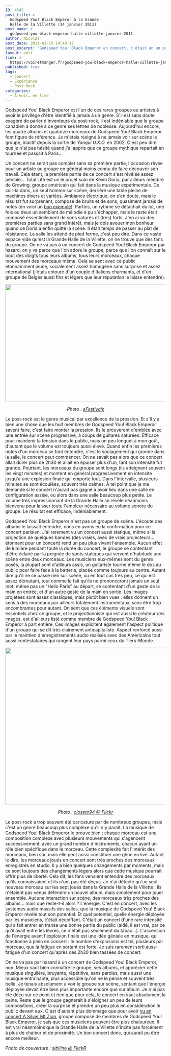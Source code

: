 ```yaml
---
ID: 4545
post_title: >
  Godspeed You! Black Emperor à la Grande
  Halle de la Villette (14 janvier 2011)
post_name: >
  godpseed-you-black-emperor-halle-villette-janvier-2011
author: Nicolas
post_date: 2011-01-15 14:40:12
post_excerpt: "Godspeed You! Black Emperor en concert, c'était un un peu un rêve inaccessible jusqu'à peu. Mais le groupe s'est décidé à remonter sur scène et j'ai sauté sur l'occasion. Le résultat, un très bon concert à l'énergie folle, mais toutefois un peu statique. Si vous aimez la musique de ce groupe, ne le ratez surtout pas sur scène..."
layout: post
link: >
  https://voiretmanger.fr/godpseed-you-black-emperor-halle-villette-janvier-2011/
published: true
tags:
  - Concert
  - Expérience
  - Post-Rock
categories:
  - À voir… en live
---
```

<p>Godspeed You! Black Emperor est l'un de ces rares groupes ou artistes à avoir le privilège d'être identifié à jamais à un genre. S'il est sans doute exagéré de parler d'inventeurs du post-rock, il est indéniable que le groupe canadien a donné à ce genre ses lettres de noblesse. Aujourd'hui encore, les quatre albums et quatorze morceaux de Godspeed You! Black Emperor font figure de référence. Je m'étais résigné à ne jamais voir sur scène le groupe, inactif depuis la sortie de <em>Yanqui U.X.O.</em> en 2002. C'est peu dire que je n'ai pas hésité quand j'ai appris que ce groupe mythique repartait en tournée et passait à Paris…</p>
<p>Un concert ne serait pas complet sans sa première partie, l'occasion rêvée pour un artiste ou groupe en général moins connu de faire découvrir son travail. Cela étant, la première partie de ce concert s'est révélée assez pénible… Total Life est un le projet solo de Kevin Doria, par ailleurs membre de Growing, groupe américain qui fait dans la musique expérimentale. Ce soir-là donc, un seul homme sur scène, derrière une table pleine de machines divers et variées. Ambiance électrique, on s'en doute, mais le résultat fut surprenant, composé de bruits et de sons, quasiment jamais de notes (en voici un <a href="http://www.lastfm.fr/music/Total+Life/+videos/+1-3Ue5LcVEqrc">bon exemple</a>). Parfois, un rythme se détachait du lot, une fois ou deux un semblant de mélodie à pu s'échapper, mais le reste était composé essentiellement de sons saturés et (très) forts. J'en ai vu des premières parties sans grand intérêt, mais je dois avouer mon bonheur quand ce Doria a enfin quitté la scène. Il était temps de passer au plat de résistance. La salle les attend de pied ferme, c'est peu dire. Dans ce vaste espace vide qu'est la Grande Halle de la Villette, on ne trouve que des fans du groupe. On ne va pas à un concert de Godspeed You! Black Emperor par hasard, on y va parce que l'on adore le groupe, parce que l'on connaît sur le bout des doigts tous leurs albums, tous leurs morceaux, chaque mouvement des morceaux même. Cela se sent avec ce public étonnamment jeune, socialement assez homogène sans surprise et assez international (j'étais entouré d'un couple d'Italiens charmants, et d'un groupe de Belges aussi fins et légers que leur réputation le laisse entendre).</p>
<p style="text-align: center;"><img class="size-medium wp-image-4551 aligncenter" title="godspeed-you-black-emperor-live" src="https://voiretmanger.fr/wp-content/uploads/2011/01/godspeed-you-black-emperor-live-690x368.jpg" alt="" width="690" height="368" /></p>
<p style="text-align: center;"><em>Photo : <a href="http://www.efestivals.co.uk/festivals/alltomorrowsparties/2010wk3/photos-GodspeedYouBlackEmperor-ATP-NBC2010-JMW.shtml">eFestivals</a></em></p>
<p>Le post-rock est le genre musical par excellence de la pression. Et s'il y a bien une chose que les huit membres de Godspeed You! Black Emperor savent faire, c'est faire monter la pression. Ils le prouvèrent d'emblée avec une entrée sur scène progressive, à coups de guitares saturées. Efficace pour maintenir la tension dans le public, mais un peu longuet à mon goût, d'autant que le volume est toujours aussi élevé. Quand enfin les premières notes d'un morceau se font entendre, c'est le soulagement qui gronde dans la salle, le concert peut commencer. On ne savait pas alors que ce concert allait durer plus de 2h30 et allait en épuiser plus d'un, tant son intensité fut grande. Pourtant, les morceaux du groupe sont longs (ils atteignent souvent les vingt minutes) et montent en général progressivement en intensité jusqu'à une explosion finale qui emporte tout. Dans l'intervalle, plusieurs minutes se sont écoulées, souvent très calmes. À tel point que je me demande si le concert n'aurait pas gagné à avoir lieu dans une salle en configuration assise, ou alors dans une salle beaucoup plus petite. Le volume très impressionnant de la Grande Halle se révèle néanmoins bienvenu pour laisser toute l'ampleur nécessaire au volume sonore du groupe. Le résultat est efficace, indéniablement.</p>
<p>Godspeed You! Black Emperor n'est pas un groupe de scène. L'écoute des albums le laissait entendre, nous en avons eu la confirmation pour ce concert parisien. J'ai rarement vu un concert aussi statique, même si la projection de quelques bandes (des vraies, avec de vrais projecteurs… étonnant pour un concert) rend un peu plus vivant l'ensemble. Aucun effet de lumière pendant toute la durée du concert, le groupe se contentant d'être éclairé par la poignée de spots statiques qui servent d'habitude une scène entre deux morceaux. Les musiciens eux-mêmes sont du genre posés, la plupart sont d'ailleurs assis, un guitariste tourne même le dos au public pour faire face à la batterie, placée comme toujours au centre. Autant dire qu'il ne se passe rien sur scène, ou en tout cas très peu, ce qui est assez déroutant, tout comme le fait qu'ils ne prononceront jamais un seul mot, même pas un "Hello Paris" au départ, se contentant d'un geste de la main en entrée, et d'un autre geste de la main en sortie. Les images projetées sont assez classiques, mais plutôt bien vues : elles donnent un sens à des morceaux par ailleurs totalement instrumentaux, sans être trop encombrantes pour autant. On sent que ces éléments visuels sont essentiels chez ce groupe, et le projectionniste qui est aussi le créateur des images, est d'ailleurs listé comme membre de Godspeed You! Black Emperor à part entière. Ces images explicitent également l'aspect politique d'un groupe qui se dit très clairement anticapitaliste. Aspect renforcé aussi par le maintien d'enregistrements audio réalisés avec des Américains tout aussi contestataires qui rangent leur pays parmi ceux du Tiers-Monde.</p>
<p style="text-align: center;"><img class="size-medium wp-image-4549 aligncenter" title="gybe-concert-paris-2011" src="https://voiretmanger.fr/wp-content/uploads/2011/01/gybe-concert-paris-2011-690x492.jpg" alt="" width="690" height="492" /></p>
<p style="text-align: center;"><em>Photo : <a href="http://www.flickr.com/photos/closeto94/5259963339/">closeto94 @ Flickr</a></em></p>
<p>Le post-rock a trop souvent été caricaturé par de nombreux groupes, mais c'est un genre beaucoup plus complexe qu'il n'y paraît. La musique de Godspeed You! Black Emperor le prouve bien : chaque morceau est une composition complexe avec plusieurs mouvements qui s'agencent successivement, avec un grand nombre d'instruments, chacun ayant un rôle bien spécifique dans le morceau. Cette complexité fait l'intérêt des morceaux, bien sûr, mais elle peut aussi constituer une gêne en live. Autant le dire, les morceaux joués en concert sont très proches des morceaux enregistrés en studio. Il y a bien quelques changements par moments, mais ce sont toujours des changements légers alors que cette musique pourrait offrir plus de liberté. Cela dit, les fans venaient entendre des morceaux qu'ils connaissaient et ils n'ont pas été déçus. Je n'ai détecté qu'un seul nouveau morceau sur les sept joués dans la Grande Halle de la Villette : ils n'étaient pas venus défendre un nouvel album, mais simplement pour jouer ensemble. Aucune interaction sur scène, des morceaux très proches des albums… mais que reste-t-il alors ? L'énergie. C'est en concert, avec les systèmes audio massifs des salles, que la musique de Godspeed You! Black Emperor révèle tout son potentiel. Et quel potentiel, quelle énergie déployée par les musiciens, c'était décoiffant. C'était un concert d'une rare intensité qui a fait entrer en transe une bonne partie du public (aidé, il est vrai, par ce qu'il avait entre les lèvres, ce n'était pas seulement du tabac…). L'ascension de l'énergie avant l'explosion finale est une idée géniale en musique, qui fonctionne à plein en concert : le nombre d'explosions est tel, plusieurs par morceau, que la fatigue en sortant est forte. Je suis rarement sorti aussi fatigué d'un concert qu'après ces 2h30 bien tassées de concert.</p>
<p>On ne va pas par hasard à un concert de Godspeed You! Black Emperor, non. Mieux vaut bien connaître le groupe, ses albums, et apprécier cette musique singulière, bruyante, répétitive, sans paroles, mais aussi une musique entraînante, plus accessible qu'on ne le pense et souvent très belle. Je tenais absolument à voir le groupe sur scène, sentant que l'énergie déployée devait être bien plus importante encore que sur album. Je n'ai pas été déçu sur ce point et rien que pour cela, le concert en vaut absolument la peine. Reste que le groupe gagnerait à s'éloigner un peu de leurs compositions, créer la surprise et prendre un peu plus en considération le public devant eux. C'est d'autant plus dommage que pour avoir <a href="https://voiretmanger.fr/2010/04/01/three-silver-mt-zion-alhambra-mars-2010/">vu en concert A Silver Mt Zion</a>, groupe composé de membres de Godspeed You! Black Emperor, je sais que ces musiciens peuvent être plus chaleureux. Il est vrai néanmoins que la Grande Halle de la Villette n'incite pas forcément à plus de chaleur et de proximité. Un bon concert donc, qui aurait pu être encore meilleur.</p>
<p></p>
<p><em>Photo de couverture : <a href="http://www.flickr.com/photos/sibilino/5244720047/" target="_blank">sibilino @ FlickR</a></em></p>